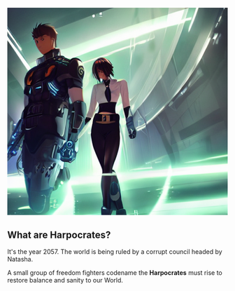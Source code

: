 
![illustration](./harpocrates~2.png)

## What are Harpocrates? 
It's the year 2057. The world is being 
ruled by a corrupt council headed by Natasha. 


A small group of freedom fighters codename the **Harpocrates**
  must rise to restore 
balance and sanity to our World.
